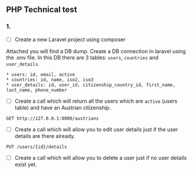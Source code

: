 ## PHP Technical test

### 1.

* [ ] Create a new Laravel project using composer

Attached you will find a DB dump. Create a DB connection in laravel using the .env file. 
In this DB there are 3 tables: `users`, `countries` and `user_details`.

```
* users: id, email, active
* countries: id, name, iso2, iso3 
* user_details: id, user_id, citizenship_country_id, first_name, last_name, phone_number
```

* [ ] Create a call which will return all the users which are `active` (users table) and have an Austrian citizenship.

```GET http://127.0.0.1:8000/austrians```

* [ ] Create a call which will allow you to edit user details just if the user details are there already.

```PUT /users/{id}/details```

* [ ] Create a call which will allow you to delete a user just if no user details exist yet.
